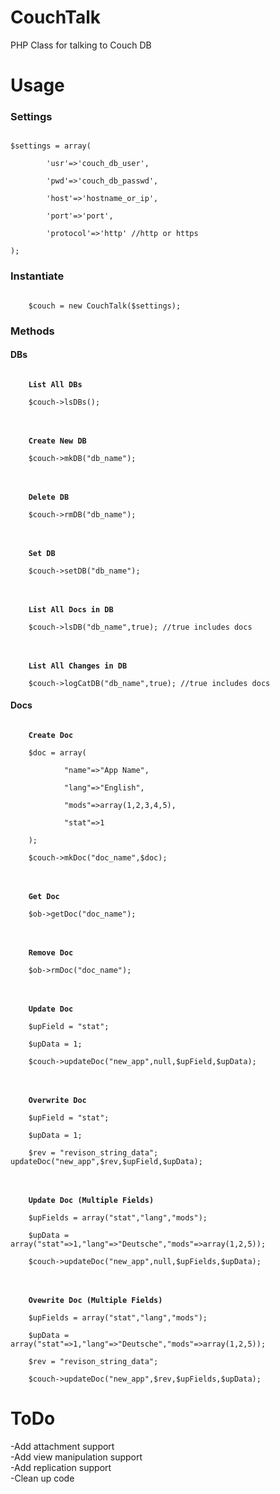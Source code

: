 CouchTalk
=========

PHP Class for talking to Couch DB

Usage
=========

<h3>Settings</h3>

<code style="padding: 10px;width:100%;[b]display:block;[/b]">
$settings = array(<br />
		'usr'=>'couch_db_user',<br />
		'pwd'=>'couch_db_passwd',<br />
		'host'=>'hostname_or_ip',<br />
		'port'=>'port',<br />
		'protocol'=>'http' //http or https <br />
);
</code>

<h3>Instantiate</h3>

<code style="padding: 10px;width:100%;[b]display:block;[/b]">
	$couch = new CouchTalk($settings);
</code>


<h3>Methods</h3>

<h4>DBs</h4>

<code style="padding: 10px;width:100%;[b]display:block;[/b]">
	<b>List All DBs</b><br />
	$couch->lsDBs();
</code><br /><br />
<code style="padding: 10px;width:100%;[b]display:block;[/b]">
	<b>Create New DB</b><br />
	$couch->mkDB("db_name");
</code><br /><br />
<code style="padding: 10px;width:100%;[b]display:block;[/b]">
	<b>Delete DB</b><br />
	$couch->rmDB("db_name");
</code><br /><br />
<code style="padding: 10px;width:100%;[b]display:block;[/b]">
	<b>Set DB</b><br />
	$couch->setDB("db_name");
</code><br /><br />
<code style="padding: 10px;width:100%;[b]display:block;[/b]">
	<b>List All Docs in DB</b><br />
	$couch->lsDB("db_name",true); //true includes docs
</code><br /><br />
<code style="padding: 10px;width:100%;[b]display:block;[/b]">
	<b>List All Changes in DB</b><br />
	$couch->logCatDB("db_name",true); //true includes docs
</code>

<h4>Docs</h4>

<code style="padding: 10px;width:100%;[b]display:block;[/b]">
	<b>Create Doc</b><br />
	$doc = array(<br />
	 		"name"=>"App Name",<br />
	 		"lang"=>"English",<br />
	 		"mods"=>array(1,2,3,4,5),<br />
	 		"stat"=>1<br />
	);<br />
	$couch->mkDoc("doc_name",$doc);
</code><br /><br />
<code style="padding: 10px;width:100%;[b]display:block;[/b]">
	<b>Get Doc</b><br />
	$ob->getDoc("doc_name");
</code><br /><br />
<code style="padding: 10px;width:100%;[b]display:block;[/b]">
	<b>Remove Doc</b><br />
	$ob->rmDoc("doc_name");
</code><br /><br />
<code style="padding: 10px;width:100%;[b]display:block;[/b]">
	<b>Update Doc</b><br />
	$upField = "stat";<br />
	$upData = 1;<br />
	$couch->updateDoc("new_app",null,$upField,$upData);
</code><br /><br />
<code style="padding: 10px;width:100%;[b]display:block;[/b]">
	<b>Overwrite Doc</b><br />
	$upField = "stat";<br />
	$upData = 1;<br />
	$rev = "revison_string_data";<br /
	$couch->updateDoc("new_app",$rev,$upField,$upData);
</code>	<br /><br />
<code style="padding: 10px;width:100%;[b]display:block;[/b]">
	<b>Update Doc (Multiple Fields)</b><br />
	$upFields = array("stat","lang","mods");<br />
	$upData = array("stat"=>1,"lang"=>"Deutsche","mods"=>array(1,2,5));<br />
	$couch->updateDoc("new_app",null,$upFields,$upData);
</code><br /><br />
<code style="padding: 10px;width:100%;[b]display:block;[/b]">
	<b>Ovewrite Doc (Multiple Fields)</b><br />
	$upFields = array("stat","lang","mods");<br />
	$upData = array("stat"=>1,"lang"=>"Deutsche","mods"=>array(1,2,5));<br />
	$rev = "revison_string_data";<br />	
	$couch->updateDoc("new_app",$rev,$upFields,$upData);
</code>	



ToDo
=========

-Add attachment support<br />
-Add view manipulation support<br />
-Add replication support<br />
-Clean up code<br />
